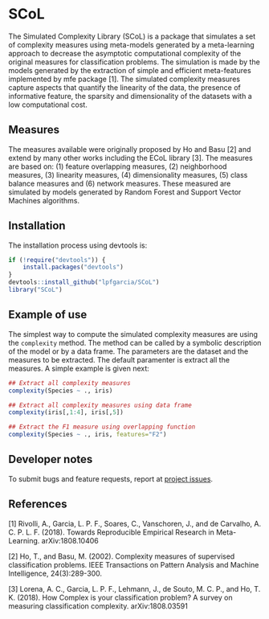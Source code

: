 # SCoL

The Simulated Complexity Library (SCoL) is a package that simulates a set of complexity measures using meta-models generated by a meta-learning approach to decrease the asymptotic computational complexity of the original measures for classification problems.  The simulation is made by the models generated by the extraction of simple and efficient meta-features implemented by mfe package [1]. The simulated complexity measures capture  aspects that quantify the linearity of the data, the presence of informative feature, the sparsity and dimensionality of the datasets with a low computational cost.

## Measures

The measures available were originally proposed by Ho and Basu [2] and extend by many other works including the ECoL library [3]. The measures are based on: (1) feature overlapping measures, (2) neighborhood measures, (3) linearity measures, (4) dimensionality measures, (5) class balance measures and (6) network measures. These measured are simulated  by models generated by Random Forest and Support Vector Machines algorithms.   
  
## Installation

The installation process using devtools is:

```r
if (!require("devtools")) {
    install.packages("devtools")
}
devtools::install_github("lpfgarcia/SCoL")
library("SCoL")
```

## Example of use

The simplest way to compute the simulated complexity measures are using the `complexity` method. The method can be called by a symbolic description of the model or by a data frame. The parameters are the dataset and the measures to be extracted. The default paramenter is extract all the measures. A simple example is given next:

```r
## Extract all complexity measures 
complexity(Species ~ ., iris)

## Extract all complexity measures using data frame
complexity(iris[,1:4], iris[,5])

## Extract the F1 measure using overlapping function
complexity(Species ~ ., iris, features="F2")
```

## Developer notes

To submit bugs and feature requests, report at [project issues](https://github.com/lpfgarcia/SCoL/issues).

## References

[1] Rivolli, A., Garcia, L. P. F., Soares, C., Vanschoren, J., and de Carvalho, A. C. P. L. F. (2018). Towards Reproducible Empirical Research in Meta-Learning. arXiv:1808.10406

[2] Ho, T., and Basu, M. (2002). Complexity measures of supervised classification problems. IEEE Transactions on Pattern Analysis and Machine Intelligence, 24(3):289-300.

[3] Lorena, A. C., Garcia, L. P. F., Lehmann, J., de Souto, M. C. P., and Ho, T. K. (2018). How Complex is your classification problem? A survey on measuring classification complexity. arXiv:1808.03591
